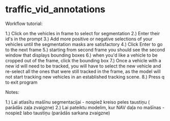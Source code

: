 # traffic_vid_annotations

Workflow tutorial:

1.) Click on the vehicles in frame to select for segmentation
2.) Enter their id's in the prompt
3.) Add more positive or negative selections of your vehicles until the segmentation masks are satisfactory
4.) Click Enter to go to the next frame
5.) starting from second frame you should see the second window that displays bounding boxes
6.) when you'd like a vehicle to be cropped out of the frame, click the bounding box
7.) Once a vehicle with a new id will need to be tracked, you will have to select the new vehicle and re-select all the ones that were still tracked in the frame, as the model will not start tracking new vehicles in an established tracking scene.
8.) Press q to exit program


Notes:

1.) Lai atlasītu mašīnu segmentacijai - nospiež kreiso peles taustiņu ( parādās zaļa zvaigzne)
2.) Lai pateiktu modelim, kur NAV daļa no mašīnas - nospiež labo taustiņu (parādās sarkana zvaigzne)
